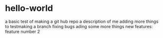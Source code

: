 # hello-world
a basic test of making a git hub repo
a description of me 
adding more things to testmaking a branch
fixing bugs
ading some more things
new features:
feature number 2